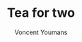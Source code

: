 ---
layout: "layouts/playing.html"
tags: "scores"
title: "Tea for two"
author: "Voncent Youmans"
style: "jazz"
mei_file: "./Tea_for_two.mei"
---